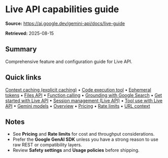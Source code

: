 # Live API capabilities guide

**Source:** https://ai.google.dev/gemini-api/docs/live-guide

**Retrieved:** 2025-08-15

## Summary
Comprehensive feature and configuration guide for Live API.

## Quick links
[Context caching (explicit caching)](caching.md) • [Code execution tool](code-execution.md) • [Ephemeral tokens](ephemeral-tokens.md) • [Files API](files.md) • [Function calling](function-calling.md) • [Grounding with Google Search](google-search.md) • [Get started with Live API](live.md) • [Session management (Live API)](live-session.md) • [Tool use with Live API](live-tools.md) • [Gemini models](models.md) • [Overview](overview.md) • [Pricing](pricing.md) • [Rate limits](rate-limits.md) • [URL context](url-context.md)

## Notes
- See **Pricing** and **Rate limits** for cost and throughput considerations.
- Prefer the **Google GenAI SDK** unless you have a strong reason to use raw REST or compatibility layers.
- Review **Safety settings** and **Usage policies** before shipping.
